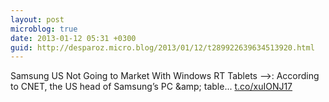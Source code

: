 ```yaml
---
layout: post
microblog: true
date: 2013-01-12 05:31 +0300
guid: http://desparoz.micro.blog/2013/01/12/t289922639634513920.html
---
```

Samsung US Not Going to Market With Windows RT Tablets ⟶: According to CNET, the US head of Samsung’s PC &amp;amp; table... [t.co/xuIONJ17](http://t.co/xuIONJ17)
